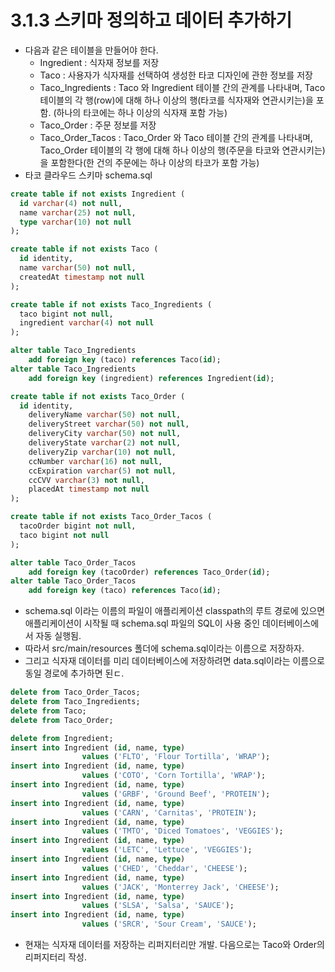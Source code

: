 # 3.1.3 스키마 정의하고 데이터 추가하기
- 다음과 같은 테이블을 만들어야 한다.
  - Ingredient : 식자재 정보를 저장
  - Taco : 사용자가 식자재를 선택하여 생성한 타코 디자인에 관한 정보를 저장
  - Taco_Ingredients : Taco 와 Ingredient 테이블 간의 관계를 나타내며, Taco 테이블의 각 행(row)에 대해 하나 이상의 행(타코를 식자재와 연관시키는)을 포함. (하나의
  타코에는 하나 이상의 식자재 포함 가능)
  - Taco_Order : 주문 정보를 저장
  - Taco_Order_Tacos : Taco_Order 와 Taco 테이블 간의 관계를 나타내며, Taco_Order 테이블의 각 행에 대해 하나 이상의 행(주문을 타코와 연관시키는)을 포함한다(한 건의 
  주문에는 하나 이상의 타코가 포함 가능)
- 타코 클라우드 스키마 schema.sql
```sql
create table if not exists Ingredient (
  id varchar(4) not null,
  name varchar(25) not null,
  type varchar(10) not null
);

create table if not exists Taco (
  id identity,
  name varchar(50) not null,
  createdAt timestamp not null
);

create table if not exists Taco_Ingredients (
  taco bigint not null,
  ingredient varchar(4) not null
);

alter table Taco_Ingredients
    add foreign key (taco) references Taco(id);
alter table Taco_Ingredients
    add foreign key (ingredient) references Ingredient(id);

create table if not exists Taco_Order (
  id identity,
    deliveryName varchar(50) not null,
    deliveryStreet varchar(50) not null,
    deliveryCity varchar(50) not null,
    deliveryState varchar(2) not null,
    deliveryZip varchar(10) not null,
    ccNumber varchar(16) not null,
    ccExpiration varchar(5) not null,
    ccCVV varchar(3) not null,
    placedAt timestamp not null
);

create table if not exists Taco_Order_Tacos (
  tacoOrder bigint not null,
  taco bigint not null
);

alter table Taco_Order_Tacos
    add foreign key (tacoOrder) references Taco_Order(id);
alter table Taco_Order_Tacos
    add foreign key (taco) references Taco(id);
```
- schema.sql 이라는 이름의 파일이 애플리케이션 classpath의 루트 경로에 있으면 애플리케이션이 시작될 때 schema.sql 파일의 SQL이 사용 중인 데이터베이스에서 자동 실행됨.
- 따라서 src/main/resources 폴더에 schema.sql이라는 이름으로 저장하자.
- 그리고 식자재 데이터를 미리 데이터베이스에 저장하려면 data.sql이라는 이름으로 동일 경로에 추가하면 된ㄷ.
```sql
delete from Taco_Order_Tacos;
delete from Taco_Ingredients;
delete from Taco;
delete from Taco_Order;

delete from Ingredient;
insert into Ingredient (id, name, type)
                values ('FLTO', 'Flour Tortilla', 'WRAP');
insert into Ingredient (id, name, type)
                values ('COTO', 'Corn Tortilla', 'WRAP');
insert into Ingredient (id, name, type)
                values ('GRBF', 'Ground Beef', 'PROTEIN');
insert into Ingredient (id, name, type)
                values ('CARN', 'Carnitas', 'PROTEIN');
insert into Ingredient (id, name, type)
                values ('TMTO', 'Diced Tomatoes', 'VEGGIES');
insert into Ingredient (id, name, type)
                values ('LETC', 'Lettuce', 'VEGGIES');
insert into Ingredient (id, name, type)
                values ('CHED', 'Cheddar', 'CHEESE');
insert into Ingredient (id, name, type)
                values ('JACK', 'Monterrey Jack', 'CHEESE');
insert into Ingredient (id, name, type)
                values ('SLSA', 'Salsa', 'SAUCE');
insert into Ingredient (id, name, type)
                values ('SRCR', 'Sour Cream', 'SAUCE');
```
- 현재는 식자재 데이터를 저장하는 리퍼지터리만 개발. 다음으로는 Taco와 Order의 리퍼지터리 작성.

